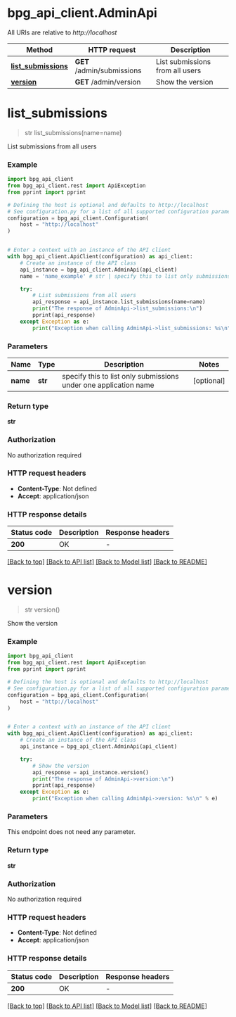 # bpg_api_client.AdminApi

All URIs are relative to *http://localhost*

Method | HTTP request | Description
------------- | ------------- | -------------
[**list_submissions**](AdminApi.md#list_submissions) | **GET** /admin/submissions | List submissions from all users
[**version**](AdminApi.md#version) | **GET** /admin/version | Show the version


# **list_submissions**
> str list_submissions(name=name)

List submissions from all users

### Example


```python
import bpg_api_client
from bpg_api_client.rest import ApiException
from pprint import pprint

# Defining the host is optional and defaults to http://localhost
# See configuration.py for a list of all supported configuration parameters.
configuration = bpg_api_client.Configuration(
    host = "http://localhost"
)


# Enter a context with an instance of the API client
with bpg_api_client.ApiClient(configuration) as api_client:
    # Create an instance of the API class
    api_instance = bpg_api_client.AdminApi(api_client)
    name = 'name_example' # str | specify this to list only submissions under one application name (optional)

    try:
        # List submissions from all users
        api_response = api_instance.list_submissions(name=name)
        print("The response of AdminApi->list_submissions:\n")
        pprint(api_response)
    except Exception as e:
        print("Exception when calling AdminApi->list_submissions: %s\n" % e)
```



### Parameters


Name | Type | Description  | Notes
------------- | ------------- | ------------- | -------------
 **name** | **str**| specify this to list only submissions under one application name | [optional] 

### Return type

**str**

### Authorization

No authorization required

### HTTP request headers

 - **Content-Type**: Not defined
 - **Accept**: application/json

### HTTP response details

| Status code | Description | Response headers |
|-------------|-------------|------------------|
**200** | OK |  -  |

[[Back to top]](#) [[Back to API list]](../README.md#documentation-for-api-endpoints) [[Back to Model list]](../README.md#documentation-for-models) [[Back to README]](../README.md)

# **version**
> str version()

Show the version

### Example


```python
import bpg_api_client
from bpg_api_client.rest import ApiException
from pprint import pprint

# Defining the host is optional and defaults to http://localhost
# See configuration.py for a list of all supported configuration parameters.
configuration = bpg_api_client.Configuration(
    host = "http://localhost"
)


# Enter a context with an instance of the API client
with bpg_api_client.ApiClient(configuration) as api_client:
    # Create an instance of the API class
    api_instance = bpg_api_client.AdminApi(api_client)

    try:
        # Show the version
        api_response = api_instance.version()
        print("The response of AdminApi->version:\n")
        pprint(api_response)
    except Exception as e:
        print("Exception when calling AdminApi->version: %s\n" % e)
```



### Parameters

This endpoint does not need any parameter.

### Return type

**str**

### Authorization

No authorization required

### HTTP request headers

 - **Content-Type**: Not defined
 - **Accept**: application/json

### HTTP response details

| Status code | Description | Response headers |
|-------------|-------------|------------------|
**200** | OK |  -  |

[[Back to top]](#) [[Back to API list]](../README.md#documentation-for-api-endpoints) [[Back to Model list]](../README.md#documentation-for-models) [[Back to README]](../README.md)

